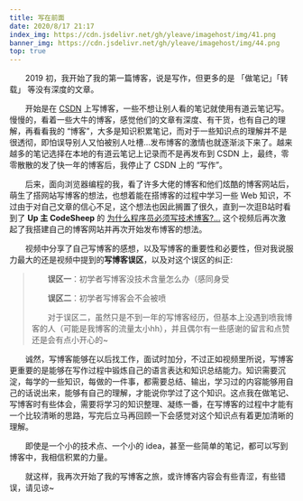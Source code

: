 ```yaml
---
title: 写在前面
date: 2020/8/17 21:17
index_img: https://cdn.jsdelivr.net/gh/yleave/imagehost/img/41.png
banner_img: https://cdn.jsdelivr.net/gh/yleave/imagehost/img/44.png
top: true
---
```


&emsp;&emsp;2019 初，我开始了我的第一篇博客，说是写作，但更多的是 「做笔记」「转载」 等没有深度的文章。

&emsp;&emsp;开始是在 [CSDN](https://blog.csdn.net/qq_38701868) 上写博客，一些不想让别人看的笔记就使用有道云笔记写。慢慢的，看着一些大牛的博客，感觉他们的文章有深度、有干货，也有自己的理解，再看看我的 “博客”，大多是知识积累笔记，而对于一些知识点的理解并不是很透彻，即怕误导别人又怕被别人吐槽...发布博客的激情也就逐渐淡下来了。越来越多的笔记选择在本地的有道云笔记上记录而不是再发布到 CSDN 上，最终，零零散散的发了快一年的博客后，我停止了 CSDN 上的 “写作”。

&emsp;&emsp;后来，面向浏览器编程的我，看了许多大佬的博客和他们炫酷的博客网站后，萌生了搭网站写博客的想法，也想着能在搭博客的过程中学习一些 Web 知识，不过由于对自己文章的信心不足，这个想法也因此搁置了很久，直到一次逛B站时看到了 **Up 主 CodeSheep**  的 [为什么程序员必须写技术博客?...](https://www.bilibili.com/video/BV1Px411d74c) 这个视频后再次激起了我搭建自己的博客网站并再次开始发布博客的想法。

&emsp;&emsp;视频中分享了自己写博客的感想，以及写博客的重要性和必要性，但对我说服力最大的还是视频中提到的**写博客误区**，以及对这个误区的纠正:

> &emsp;&emsp;**误区一**：初学者写博客没技术含量怎么办（感同身受
>
> &emsp;&emsp;**误区二**：初学者写博客会不会被喷   
>
> ​&emsp;&emsp;对于误区二，虽然只是不到一年的写博客经历，但基本上没遇到喷我博客的人（可能是我博客的流量太小hh），并且偶尔有一些感谢的留言和点赞还是会有点小开心的~



&emsp;&emsp;诚然，写博客能够在以后找工作，面试时加分，不过正如视频里所说，写博客更重要的是能够在写作过程中锻炼自己的语言表达和知识总结能力。知识需要沉淀，每学的一些知识，每做的一件事，都需要总结、输出，学习过的内容能够用自己的话说出来，能够有自己的理解，才能说你学过了这个知识。这点我在做笔记、写博客时有些体会，需要将学习的知识整理、凝练一番，在写博客的过程中才能有一个比较清晰的思路，写完后立马再回顾一下会感觉对这个知识点有着更加清晰的理解。

&emsp;&emsp;即使是一个小的技术点、一个小的 idea，甚至一些简单的笔记，都可以写到博客中，我相信积累的力量。


&emsp;&emsp;就这样，我再次开始了我的写博客之旅，或许博客内容会有些青涩，有些错误，请见谅~